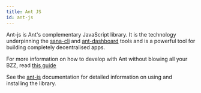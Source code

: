 ```yaml
---
title: Ant JS
id: ant-js
---
```


Ant-js is Ant's complementary JavaScript library. It is the technology underpinning the [sana-cli](/docs/access-the-ant/ant-tools) and [ant-dashboard](/docs/access-the-ant/ant-tools) tools and is a powerful tool for building completely decentralised apps.

For more information on how to develop with Ant without blowing all your BZZ, read [this guide](/docs/access-the-sana/develop-on-ant)

See the [ant-js](https://ant-js.ethsana.org/) documentation for detailed information on using and installing the library.

<!-- ## How to Use ant-js

Ant-js is a versatile piece of software that can be used in many ways! Here's some ideas to get you started. Share what you've come up with and get help in the 

### Store Your Javascript's Data in Sana


### Develop Apps to Help Ant Users


### Using Ant-js with Ant Proxy Mode


### Using Ant-js With Ant Gateway Mode
 -->

